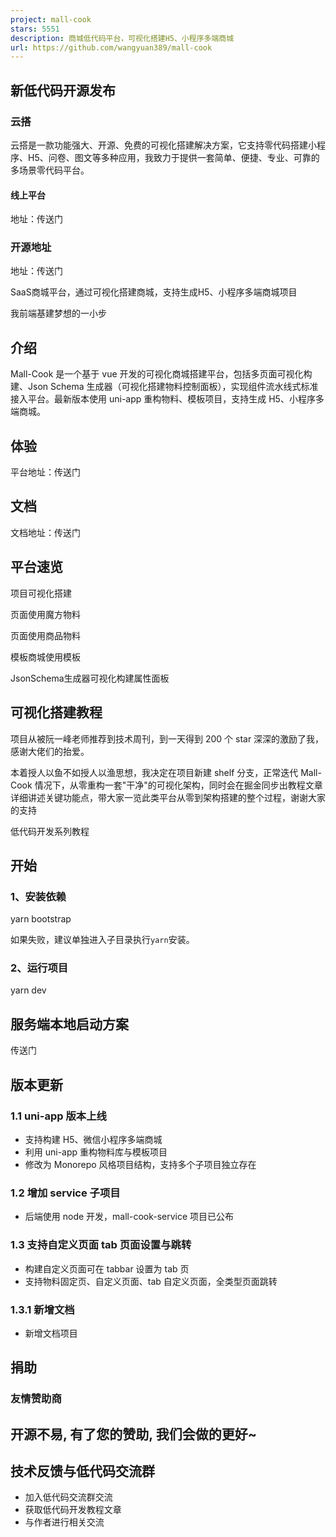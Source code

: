 ```yaml
---
project: mall-cook
stars: 5551
description: 商城低代码平台，可视化搭建H5、小程序多端商城
url: https://github.com/wangyuan389/mall-cook
---
```


新低代码开源发布
--------

### 云搭

云搭是一款功能强大、开源、免费的可视化搭建解决方案，它支持零代码搭建小程序、H5、问卷、图文等多种应用，我致力于提供一套简单、便捷、专业、可靠的多场景零代码平台。

#### 线上平台

地址：传送门

### 开源地址

地址：传送门

SaaS商城平台，通过可视化搭建商城，支持生成H5、小程序多端商城项目

我前端基建梦想的一小步

介绍
--

Mall-Cook 是一个基于 vue 开发的可视化商城搭建平台，包括多页面可视化构建、Json Schema 生成器（可视化搭建物料控制面板），实现组件流水线式标准接入平台。最新版本使用 uni-app 重构物料、模板项目，支持生成 H5、小程序多端商城。

体验
--

平台地址：传送门

文档
--

文档地址：传送门

平台速览
----

项目可视化搭建

页面使用魔方物料

页面使用商品物料

模板商城使用模板

JsonSchema生成器可视化构建属性面板

可视化搭建教程
-------

项目从被阮一峰老师推荐到技术周刊，到一天得到 200 个 star 深深的激励了我，感谢大佬们的抬爱。

本着授人以鱼不如授人以渔思想，我决定在项目新建 shelf 分支，正常迭代 Mall-Cook 情况下，从零重构一套"干净"的可视化架构，同时会在掘金同步出教程文章详细讲述关键功能点，带大家一览此类平台从零到架构搭建的整个过程，谢谢大家的支持

低代码开发系列教程

开始
--

### 1、安装依赖

yarn bootstrap

如果失败，建议单独进入子目录执行`yarn`安装。

### 2、运行项目

yarn dev

服务端本地启动方案
---------

传送门

版本更新
----

### 1.1 uni-app 版本上线

-   支持构建 H5、微信小程序多端商城
-   利用 uni-app 重构物料库与模板项目
-   修改为 Monorepo 风格项目结构，支持多个子项目独立存在

### 1.2 增加 service 子项目

-   后端使用 node 开发，mall-cook-service 项目已公布

### 1.3 支持自定义页面 tab 页面设置与跳转

-   构建自定义页面可在 tabbar 设置为 tab 页
-   支持物料固定页、自定义页面、tab 自定义页面，全类型页面跳转

### 1.3.1 新增文档

-   新增文档项目

捐助
--

### 友情赞助商

开源不易, 有了您的赞助, 我们会做的更好~
----------------------

技术反馈与低代码交流群
-----------

-   加入低代码交流群交流
-   获取低代码开发教程文章
-   与作者进行相关交流
